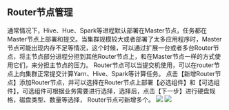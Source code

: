 ## Router节点管理

通常情况下，Hive、Hue、Spark等进程默认部署在Master节点，任务都在Master节点上部署和提交。当集群规模较大或者部署了太多应用程序时，Master节点可能出现内存不足等情况，这个时候，可以通过扩展一台或者多台Router节点，将主节点部分进程分担到其他Router节点上，和在Master节点一样的方式使用它们，来分担主节点的压力。
Router节点可以当提交机使用，可以在router节点上向集群正常提交计算Yarn、Hive、Spark等计算任务。
点击【新增Router节点】添加Router节点，并可以选择在Router节点上部署【必选组件】和【可选组件】，可选组件可根据业务需要进行选择，选择后，点击【下一步】进行硬盘规格，磁盘类型、数量等选择， Router节点可新增多个。
![](https://main.qcloudimg.com/raw/26f6a30c44ca9e84c3e905294db7d583.png)
![](https://main.qcloudimg.com/raw/7867eaba487ac9cf703186c98af09874.png)

